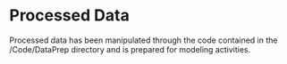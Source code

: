 # Processed Data

Processed data has been manipulated through the code contained in the /Code/DataPrep directory and is prepared for modeling
activities.